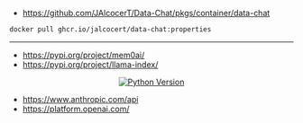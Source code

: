 
* https://github.com/JAlcocerT/Data-Chat/pkgs/container/data-chat

```sh
docker pull ghcr.io/jalcocert/data-chat:properties
```

---

* https://pypi.org/project/mem0ai/
* https://pypi.org/project/llama-index/


<div align="center">
  <a href="https://www.python.org/downloads/release/python-310">
    <img alt="Python Version" src="https://img.shields.io/badge/python-3.10-blue.svg" />
  </a>
</div>

* https://www.anthropic.com/api
* https://platform.openai.com/